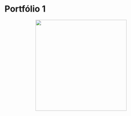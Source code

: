 # Portfólio 1
  
<div align="center">
  <a href="https://charlonekt.github.io/Portfolio-1/">
    <img src="[https://github.com/CharloneKT/Portfolio-1/img/Portfolio-Numero-1.png](https://github.com/CharloneKT/Portfolio-1/blob/main/img/Portfolio-Numero-1.png)" width="300px">
  </a>
</div>

